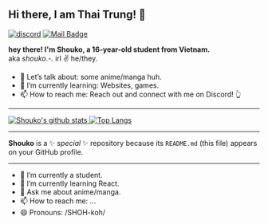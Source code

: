 ## Hi there, I am Thai Trung! 👋

[![discord](https://img.shields.io/badge/contact-me-blue?logo=discord&logoColor=white)](https://discord.gg/H7qQuEFM)
[![Mail Badge](https://img.shields.io/badge/thaitrung455@gmail.com-c14438?style=for-the-badge&logo=Gmail&logoColor=white&link=mailto:thaitrung455@gmail.com)](mailto:thaitrung455@gmail.com)

**hey there! I'm Shouko, a 16-year-old student from Vietnam.**
<br>
aka <i>shouko.-.</i> irl ✌️ he/they.
* 💬 Let’s talk about: some anime/manga huh.
* 🌱 I’m currently learning: Websites, games.
* 📫 How to reach me: Reach out and connect with me on Discord! 👆

<hr/>

<a href="https://github.com/skotish06">

  ![Shouko's github stats](https://github-readme-stats.vercel.app/api?username=skotish06&show_icons=true&theme=tokyonight)
  ![Top Langs](https://github-readme-stats.vercel.app/api/top-langs/?username=skotish06&langs_count=6&hide=html,css,assembly,batchfile,objective-c&layout=compact&theme=tokyonight)

</a>
  
<hr/>

**Shouko** is a ✨ _special_ ✨ repository because its `README.md` (this file) appears on your GitHub profile.

<hr>

- 🔭 I’m currently a student.
- 🌱 I’m currently learning React.
- 💬 Ask me about anime/manga.
- 📫 How to reach me: ...
- 😄 Pronouns: /SHOH-koh/
